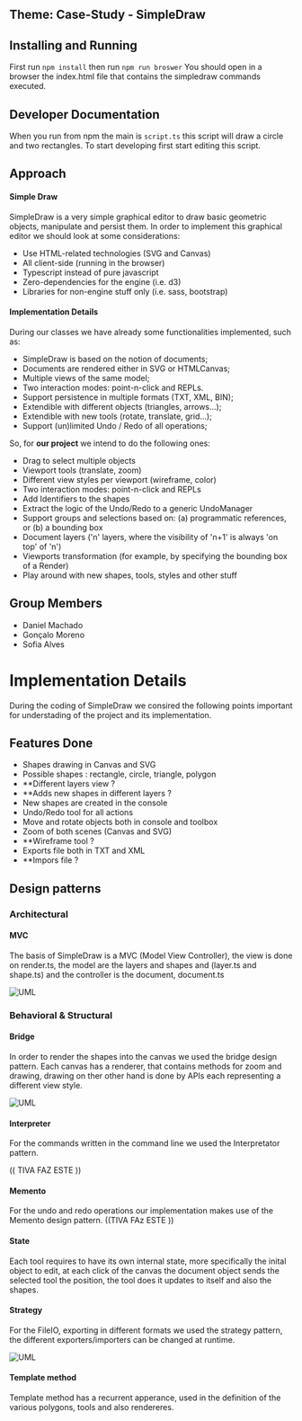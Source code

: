 ## Theme: Case-Study - SimpleDraw

## Installing and Running

First run `npm install`
then run `npm run broswer`
You should open in a browser the index.html file that contains the simpledraw commands executed.

## Developer Documentation

When you run from npm the main is `script.ts` this script will draw a circle and two rectangles.
To start developing first start editing this script.


## Approach

#### Simple Draw

SimpleDraw is a very simple  graphical editor to draw basic geometric objects, manipulate and persist them. In order to implement this graphical editor we should look at some considerations:

* Use HTML-related technologies (SVG and Canvas)
* All client-side (running in the browser)
* Typescript instead of pure javascript 
* Zero-dependencies for the engine (i.e. d3)
* Libraries for non-engine stuff only (i.e. sass, bootstrap)
 
#### Implementation Details

During our classes we have already some functionalities implemented, such as:

* SimpleDraw is based on the notion of documents;
* Documents are rendered either in SVG or HTMLCanvas;
* Multiple views of the same model;
* Two interaction modes: point-n-click and REPLs.
* Support persistence in multiple formats (TXT, XML, BIN);
* Extendible with different objects (triangles, arrows…);
* Extendible with new tools (rotate, translate, grid…);
* Support (un)limited Undo / Redo of all operations;


So, for **our project** we intend to do the following ones:

* Drag to select multiple objects
* Viewport tools (translate, zoom)
* Different view styles per viewport (wireframe, color)
* Two interaction modes: point-n-click and REPLs
* Add Identifiers to the shapes
* Extract the logic of the Undo/Redo to a generic UndoManager
* Support groups and selections based on: (a) programmatic references, or (b) a bounding box
* Document layers ('n' layers, where the visibility of 'n+1' is always 'on top' of 'n')
* Viewports transformation (for example, by specifying the bounding box of a Render)
* Play around with new shapes, tools, styles and other stuff

## Group Members
* Daniel Machado
* Gonçalo Moreno
* Sofia Alves


# Implementation Details

During the coding of SimpleDraw we consired the following points important for understading of the project and its implementation.

## Features Done

* Shapes drawing in Canvas and SVG
* Possible shapes : rectangle, circle, triangle, polygon
* **Different layers view ?
* **Adds new shapes in different layers ?
* New shapes are created in the console
* Undo/Redo tool for all actions
* Move and rotate objects both in console and toolbox
* Zoom of both scenes (Canvas and SVG)
* **Wireframe tool ?
* Exports file both in TXT and XML
* **Impors file ?


## Design patterns

### Architectural

#### MVC

The basis of SimpleDraw is a MVC (Model View Controller), the view is done on render.ts, the model are the layers and shapes and (layer.ts and shape.ts) and the controller is the document, document.ts

![UML](https://github.com/sofia-bahamonde/feup-asso/blob/master/MVC.jpg)


### Behavioral & Structural

#### Bridge

In order to render the shapes into the canvas we used the bridge design pattern.
Each canvas has a renderer, that contains methods for zoom and drawing, drawing on ther other hand is done by APIs each representing a different view style.

![UML](https://github.com/sofia-bahamonde/feup-asso/blob/master/bridge.jpg)

#### Interpreter

For the commands written in the command line we used the Interpretator pattern.

 (( TIVA FAZ ESTE ))

#### Memento

For the undo and redo operations our implementation makes use of the Memento design pattern. 
((TIVA FAz ESTE ))

#### State

Each tool requires to have its own internal state, more specifically the inital object to edit, at each click of the canvas the document object sends the selected tool the position, the tool does it updates to itself and also the shapes.

#### Strategy

For the FileIO, exporting in different formats we used the strategy pattern, the different exporters/importers can be changed at runtime.

![UML](https://github.com/sofia-bahamonde/feup-asso/blob/master/strategy.jpg)


#### Template method

Template method has a recurrent apperance, used in the definition of the various polygons, tools and also rendereres.






